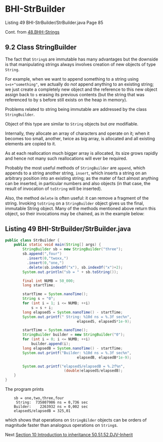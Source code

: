 # BHI-StrBuilder
Listing 49 BHI-StrBuilder/StrBuilder.java Page 85

Cont. from [48.BHH-Strings](https://github.com/Java-PJATK/48.BHH-Strings)

## 9.2 Class StringBuilder

The fact that `String`s are immutable has many advantages but the downside is that manipulating strings always involves creation of new objects of type `String`. 

For example, when we want to append something to a string using `s=s+"something"`, we actually do _not_ append anything to an existing string; we just create a completely new object and the reference to this new object assign back to `s` erasing its previous contents (but the string that was referenced to by s before still exists on the heap in memory).

Problems related to string being immutable are addressed by the class `StringBuilder`.

Object of this type are similar to `String` objects but _are_ modifiable. 

Internally, they allocate an array of characters and operate on it; when it becomes too small, another, twice as big array, is allocated and all existing elements are copied to it. 

As at each reallocation much bigger array is allocated, its size grows rapidly and hence not many such reallocations will ever be required. 

Probably the most useful methods of `StringBuilder` are `append`, which appends to a string another string, `insert`, which inserts a string on an arbitrary position into an existing string; as the mater of fact almost anything can be inserted, in particular numbers and also objects (in that case, the result of invocation of `toString` will be inserted). 

Also, the method `delete` is often useful: it can remove a fragment of the string. Invoking `toString` on a `StringBuilder` object gives us the final, immutable String object. Many of the methods mentioned above return this object, so their invocations may be chained, as in the example below:

## Listing 49 BHI-StrBuilder/StrBuilder.java

```java
public class StrBuilder {
    public static void main(String[] args) {
        StringBuilder sb = new StringBuilder("three");
        sb.append(",four")
          .insert(0,"twoxx,")
          .insert(0,"one,")
          .delete(sb.indexOf("x"), sb.indexOf("x")+2);
        System.out.println("sb = " + sb.toString());

        final int NUMB = 50_000;
        long startTime;

        startTime = System.nanoTime();
        String s = "0";
        for (int i = 1; i <= NUMB; ++i)
            s = s + i;
        long elapsedS = System.nanoTime() - startTime;
        System.out.printf(" String: %10d ns = %.3f sec%n",
                                 elapsedS, elapsedS*1e-9);

        startTime = System.nanoTime();
        StringBuilder builder = new StringBuilder("0");
        for (int i = 0; i <= NUMB; ++i)
            builder.append(i);
        long elapsedB = System.nanoTime() - startTime;
        System.out.printf("Builder: %10d ns = %.3f sec%n",
                                 elapsedB, elapsedB*1e-9);

        System.out.printf("elapsedS/elapsedB = %.2f%n",
                           (double)elapsedS/elapsedB);
    }
}

```

The program prints

```
    sb = one,two,three,four
     String:  735807986 ns = 0,736 sec
    Builder:    2263932 ns = 0,002 sec
    elapsedS/elapsedB = 325,01
```

which shows that operations on `StringBilder` objects can be orders of magnitude faster than analogous operations on `String`s.

Next [Section 10 Introduction to inheritance 50.51.52.DJV-Inherit](https://github.com/Java-PJATK/50.51.52.DJV-Inherit)
